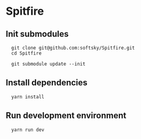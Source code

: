# Spitfire

## Init submodules

```
  git clone git@github.com:softsky/Spitfire.git
  cd Spitfire
  
  git submodule update --init
```

## Install dependencies

```
  yarn install
```

## Run development environment

```
  yarn run dev
```
